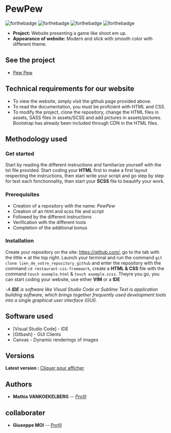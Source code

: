 # PewPew

![forthebadge](https://forthebadge.com/images/badges/uses-html.svg) ![forthebadge](https://forthebadge.com/images/badges/uses-css.svg) ![forthebadge](https://forthebadge.com/images/badges/for-robots.svg) ![forthebadge](https://forthebadge.com/images/badges/made-with-javascript.svg)

- **Project:** Website presenting a game like shoot em up.
- **Appearance of website:** Modern and slick with smooth color with different theme.

## See the project

- <a href="https://giuseppemoi.github.io/restaurant-css-framework/index.html" target="_blank">Pew Pew</a>

## Technical requirements for our website

- To view the website, simply visit the github page provided above.
- To read the documentation, you must be proficient with HTML and CSS.
- To modify the project, clone the repository, change the HTML files in assets, SASS files in assets/SCSS and add pictures in assets/pictures. Bootstrap has already been included through CDN in the HTML files.

## Methodology used
### Get started 
Start by reading the different instructions and familiarize yourself with the txt file provided.
Start coding your **HTML** first to make a first layout respecting the instructions,
then start write your script and go step by step for test each fonctionnality, then start your **SCSS** file to beautify your work.


### Prerequisites

- Creation of a repository with the name: *PewPew*
- Creation of an html and scss file and script
- Followed by the different instructions
- Verification with the different tools
- Completion of the additional bonus

### Installation

Create your repository on the site: https://github.com/, go to the tab with the little **+** at the top right.
Launch your terminal and run the command ``git clone lien_de_votre_repository_github`` and enter the repository with the command ``cd restaurant-css-framework``,
create a **HTML & CSS** file with the command ``touch exemple.html`` & ``touch exemple.scss``.
Theyre you go, you can start coding your website, use either **VIM** or a **IDE**

 -*A **IDE** is software like Visual Studio Code or Sublime Text is application building software, which brings together frequently used development tools into a single graphical user interface (GUI).*


## Software used

* [Visual Studio Code] - IDE
* [Gitbash] - GUI Clients
* Canvas - Dynamic renderings of images

## Versions

**Latest version :** [Cliquer pour afficher](https://github.com/Giuseppemoi/restaurant-css-framework/releases/tag/v1.0)

## Authors 

* **Mathis VANKOEKELBERG** -- *[Profil](https://github.com/MathisVkg)*

## collaborater

* **Giuseppe MOI** -- *[Profil](https://github.com/Giuseppemoi)*
